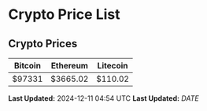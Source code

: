 # Crypto Price List

## Crypto Prices
| Bitcoin | Ethereum | Litecoin |
| ------- | -------- | -------- |
| $97331 | $3665.02 | $110.02 |
**Last Updated:** 2024-12-11 04:54 UTC
**Last Updated:** $DATE$
